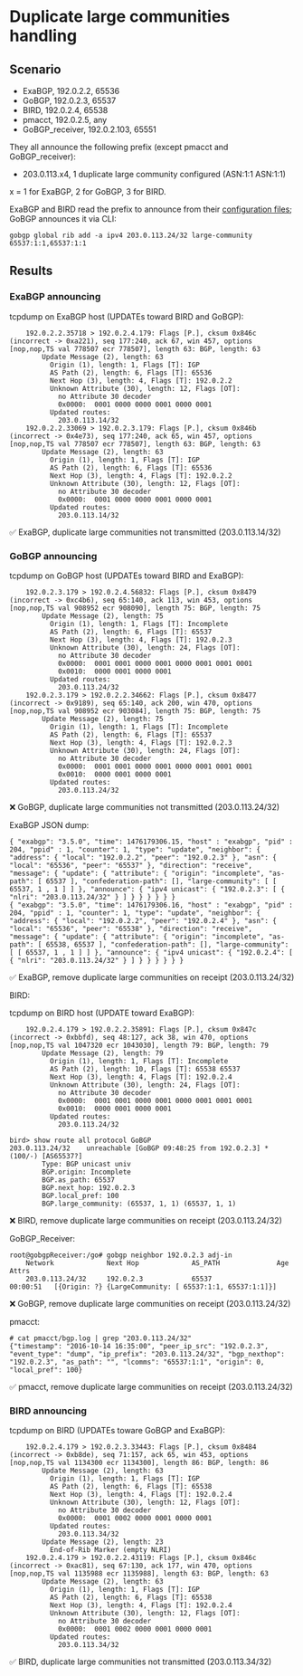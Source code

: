 # Duplicate large communities handling

## Scenario

- ExaBGP, 192.0.2.2, 65536
- GoBGP, 192.0.2.3, 65537
- BIRD, 192.0.2.4, 65538
- pmacct, 192.0.2.5, any
- GoBGP_receiver, 192.0.2.103, 65551

They all announce the following prefix (except pmacct and GoBGP_receiver):

- 203.0.113.x4, 1 duplicate large community configured (ASN:1:1 ASN:1:1)

x = 1 for ExaBGP, 2 for GoBGP, 3 for BIRD.

ExaBGP and BIRD read the prefix to announce from their [configuration files](03/); GoBGP announces it via CLI:

```
gobgp global rib add -a ipv4 203.0.113.24/32 large-community 65537:1:1,65537:1:1
```

## Results

### ExaBGP announcing

tcpdump on ExaBGP host (UPDATEs toward BIRD and GoBGP):

```
    192.0.2.2.35718 > 192.0.2.4.179: Flags [P.], cksum 0x846c (incorrect -> 0xa221), seq 177:240, ack 67, win 457, options [nop,nop,TS val 778507 ecr 778507], length 63: BGP, length: 63
        Update Message (2), length: 63
          Origin (1), length: 1, Flags [T]: IGP
          AS Path (2), length: 6, Flags [T]: 65536
          Next Hop (3), length: 4, Flags [T]: 192.0.2.2
          Unknown Attribute (30), length: 12, Flags [OT]:
            no Attribute 30 decoder
            0x0000:  0001 0000 0000 0001 0000 0001
          Updated routes:
            203.0.113.14/32
    192.0.2.2.33069 > 192.0.2.3.179: Flags [P.], cksum 0x846b (incorrect -> 0x4e73), seq 177:240, ack 65, win 457, options [nop,nop,TS val 778507 ecr 778507], length 63: BGP, length: 63
        Update Message (2), length: 63
          Origin (1), length: 1, Flags [T]: IGP
          AS Path (2), length: 6, Flags [T]: 65536
          Next Hop (3), length: 4, Flags [T]: 192.0.2.2
          Unknown Attribute (30), length: 12, Flags [OT]:
            no Attribute 30 decoder
            0x0000:  0001 0000 0000 0001 0000 0001
          Updated routes:
            203.0.113.14/32
```

:white_check_mark: ExaBGP, duplicate large communities not transmitted (203.0.113.14/32)

### GoBGP announcing

tcpdump on GoBGP host (UPDATEs toward BIRD and ExaBGP):

```
    192.0.2.3.179 > 192.0.2.4.56832: Flags [P.], cksum 0x8479 (incorrect -> 0xc4b6), seq 65:140, ack 113, win 453, options [nop,nop,TS val 908952 ecr 908090], length 75: BGP, length: 75
        Update Message (2), length: 75
          Origin (1), length: 1, Flags [T]: Incomplete
          AS Path (2), length: 6, Flags [T]: 65537
          Next Hop (3), length: 4, Flags [T]: 192.0.2.3
          Unknown Attribute (30), length: 24, Flags [OT]:
            no Attribute 30 decoder
            0x0000:  0001 0001 0000 0001 0000 0001 0001 0001
            0x0010:  0000 0001 0000 0001
          Updated routes:
            203.0.113.24/32
    192.0.2.3.179 > 192.0.2.2.34662: Flags [P.], cksum 0x8477 (incorrect -> 0x9189), seq 65:140, ack 200, win 470, options [nop,nop,TS val 908952 ecr 903084], length 75: BGP, length: 75
        Update Message (2), length: 75
          Origin (1), length: 1, Flags [T]: Incomplete
          AS Path (2), length: 6, Flags [T]: 65537
          Next Hop (3), length: 4, Flags [T]: 192.0.2.3
          Unknown Attribute (30), length: 24, Flags [OT]:
            no Attribute 30 decoder
            0x0000:  0001 0001 0000 0001 0000 0001 0001 0001
            0x0010:  0000 0001 0000 0001
          Updated routes:
            203.0.113.24/32
```

:x: GoBGP, duplicate large communities not transmitted (203.0.113.24/32)

ExaBGP JSON dump:

```
{ "exabgp": "3.5.0", "time": 1476179306.15, "host" : "exabgp", "pid" : 204, "ppid" : 1, "counter": 1, "type": "update", "neighbor": { "address": { "local": "192.0.2.2", "peer": "192.0.2.3" }, "asn": { "local": "65536", "peer": "65537" }, "direction": "receive", "message": { "update": { "attribute": { "origin": "incomplete", "as-path": [ 65537 ], "confederation-path": [], "large-community": [ [ 65537, 1 , 1 ] ] }, "announce": { "ipv4 unicast": { "192.0.2.3": [ { "nlri": "203.0.113.24/32" } ] } } } } } }
{ "exabgp": "3.5.0", "time": 1476179306.16, "host" : "exabgp", "pid" : 204, "ppid" : 1, "counter": 1, "type": "update", "neighbor": { "address": { "local": "192.0.2.2", "peer": "192.0.2.4" }, "asn": { "local": "65536", "peer": "65538" }, "direction": "receive", "message": { "update": { "attribute": { "origin": "incomplete", "as-path": [ 65538, 65537 ], "confederation-path": [], "large-community": [ [ 65537, 1 , 1 ] ] }, "announce": { "ipv4 unicast": { "192.0.2.4": [ { "nlri": "203.0.113.24/32" } ] } } } } } }
```

:white_check_mark: ExaBGP, remove duplicate large communities on receipt (203.0.113.24/32)

BIRD:

tcpdump on BIRD host (UPDATE toward ExaBGP):

```
    192.0.2.4.179 > 192.0.2.2.35891: Flags [P.], cksum 0x847c (incorrect -> 0xbbfd), seq 48:127, ack 38, win 470, options [nop,nop,TS val 1047320 ecr 1043030], length 79: BGP, length: 79
        Update Message (2), length: 79
          Origin (1), length: 1, Flags [T]: Incomplete
          AS Path (2), length: 10, Flags [T]: 65538 65537
          Next Hop (3), length: 4, Flags [T]: 192.0.2.4
          Unknown Attribute (30), length: 24, Flags [OT]:
            no Attribute 30 decoder
            0x0000:  0001 0001 0000 0001 0000 0001 0001 0001
            0x0010:  0000 0001 0000 0001
          Updated routes:
            203.0.113.24/32
```

```
bird> show route all protocol GoBGP
203.0.113.24/32    unreachable [GoBGP 09:48:25 from 192.0.2.3] * (100/-) [AS65537?]
        Type: BGP unicast univ
        BGP.origin: Incomplete
        BGP.as_path: 65537
        BGP.next_hop: 192.0.2.3
        BGP.local_pref: 100
        BGP.large_community: (65537, 1, 1) (65537, 1, 1)
```

:x: BIRD, remove duplicate large communities on receipt (203.0.113.24/32)

GoBGP_Receiver:

```
root@gobgpReceiver:/go# gobgp neighbor 192.0.2.3 adj-in
    Network             Next Hop             AS_PATH              Age        Attrs
    203.0.113.24/32     192.0.2.3            65537                00:00:51   [{Origin: ?} {LargeCommunity: [ 65537:1:1, 65537:1:1]}]
```

:x: GoBGP, remove duplicate large communities on receipt (203.0.113.24/32)

pmacct:

```
# cat pmacct/bgp.log | grep "203.0.113.24/32"
{"timestamp": "2016-10-14 16:35:00", "peer_ip_src": "192.0.2.3", "event_type": "dump", "ip_prefix": "203.0.113.24/32", "bgp_nexthop": "192.0.2.3", "as_path": "", "lcomms": "65537:1:1", "origin": 0, "local_pref": 100}
```

:white_check_mark: pmacct, remove duplicate large communities on receipt (203.0.113.24/32)

### BIRD announcing

tcpdump on BIRD (UPDATEs toware GoBGP and ExaBGP):

```
    192.0.2.4.179 > 192.0.2.3.33443: Flags [P.], cksum 0x8484 (incorrect -> 0xb8de), seq 71:157, ack 65, win 453, options [nop,nop,TS val 1134300 ecr 1134300], length 86: BGP, length: 86
        Update Message (2), length: 63
          Origin (1), length: 1, Flags [T]: IGP
          AS Path (2), length: 6, Flags [T]: 65538
          Next Hop (3), length: 4, Flags [T]: 192.0.2.4
          Unknown Attribute (30), length: 12, Flags [OT]:
            no Attribute 30 decoder
            0x0000:  0001 0002 0000 0001 0000 0001
          Updated routes:
            203.0.113.34/32
        Update Message (2), length: 23
          End-of-Rib Marker (empty NLRI)
    192.0.2.4.179 > 192.0.2.2.43119: Flags [P.], cksum 0x846c (incorrect -> 0xac81), seq 67:130, ack 177, win 470, options [nop,nop,TS val 1135988 ecr 1135988], length 63: BGP, length: 63
        Update Message (2), length: 63
          Origin (1), length: 1, Flags [T]: IGP
          AS Path (2), length: 6, Flags [T]: 65538
          Next Hop (3), length: 4, Flags [T]: 192.0.2.4
          Unknown Attribute (30), length: 12, Flags [OT]:
            no Attribute 30 decoder
            0x0000:  0001 0002 0000 0001 0000 0001
          Updated routes:
            203.0.113.34/32

```

:white_check_mark: BIRD, duplicate large communities not transmitted (203.0.113.34/32)
